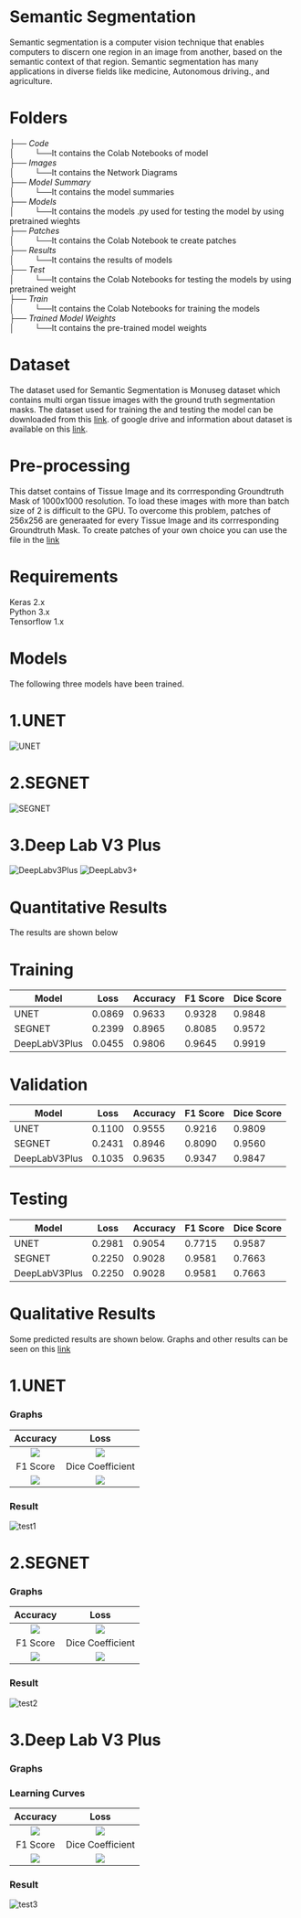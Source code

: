 # Semantic Segmentation
Semantic segmentation is a computer vision technique that enables computers to discern one region in an image from another, based on the semantic context of that region. Semantic segmentation has many applications in diverse fields like medicine, Autonomous driving., and agriculture.

# Folders
├── _Code_     
│ &nbsp;&nbsp;&nbsp;&nbsp;&nbsp;&nbsp;&nbsp;&nbsp;└──It contains the Colab Notebooks of model   
├── _Images_       
│ &nbsp;&nbsp;&nbsp;&nbsp;&nbsp;&nbsp;&nbsp;&nbsp;└──It contains the Network Diagrams    
├── _Model Summary_  
│ &nbsp;&nbsp;&nbsp;&nbsp;&nbsp;&nbsp;&nbsp;&nbsp;└──It contains the model summaries    
├── _Models_  
│ &nbsp;&nbsp;&nbsp;&nbsp;&nbsp;&nbsp;&nbsp;&nbsp;└──It contains the models .py used for testing the model by using pretrained wieghts  
├── _Patches_                   
│ &nbsp;&nbsp;&nbsp;&nbsp;&nbsp;&nbsp;&nbsp;&nbsp;└──It contains the Colab Notebook te create patches  
├── _Results_                   
│ &nbsp;&nbsp;&nbsp;&nbsp;&nbsp;&nbsp;&nbsp;&nbsp;└──It contains the results of models  
├── _Test_                      
│ &nbsp;&nbsp;&nbsp;&nbsp;&nbsp;&nbsp;&nbsp;&nbsp;└──It contains the Colab Notebooks for testing the models by using pretrained weight  
├── _Train_                     
│ &nbsp;&nbsp;&nbsp;&nbsp;&nbsp;&nbsp;&nbsp;&nbsp;└──It contains the Colab Notebooks for training the models  
├── _Trained Model Weights_     
│ &nbsp;&nbsp;&nbsp;&nbsp;&nbsp;&nbsp;&nbsp;&nbsp;└──It contains the pre-trained model weights

# Dataset
The dataset used for Semantic Segmentation is  Monuseg dataset which contains multi organ tissue images with the ground truth segmentation masks. The dataset used for training the and testing the model can be downloaded from this [link](https://drive.google.com/open?id=1LEn2IXZkxLPRUd2ydbL_ZvXR5Yw5PE64). of google drive and information about dataset is available on this [link](https://monuseg.grand-challenge.org/Data/).

# Pre-processing
This datset contains of Tissue Image and its corrresponding Groundtruth Mask of 1000x1000 resolution. To load these images with more than batch size of 2 is difficult to the GPU. To overcome this problem, patches of 256x256 are generaated for every Tissue Image and its corrresponding Groundtruth Mask. To create patches of your own choice you can use the file in the  [link](https://github.com/arslanamin14/Image-Segmentation/blob/master/Patches/Patch.ipynb)

# Requirements
Keras 2.x  
Python 3.x  
Tensorflow 1.x


# Models
The following three models have been trained.  
# 1.UNET
![UNET](Images/UNET.PNG)
# 2.SEGNET
![SEGNET](Images/SEGNET.PNG)
# 3.Deep Lab V3 Plus
![DeepLabv3Plus](Images/DeepLabV3Plus.PNG)
![DeepLabv3+](Images/DeepLabV3+.PNG)
# Quantitative Results
The results are shown below
   # Training
| Model | Loss | Accuracy | F1 Score | Dice Score |
| ----- | ---- | ---- | ---- | ---- |
| UNET | 0.0869 | 0.9633 | 0.9328 | 0.9848 
| SEGNET | 0.2399 | 0.8965 | 0.8085 | 0.9572 
| DeepLabV3Plus | 0.0455 | 0.9806 | 0.9645 | 0.9919
  # Validation
| Model | Loss | Accuracy | F1 Score | Dice Score |
| ----- | ---- | ---- | ---- | ---- |
| UNET | 0.1100 | 0.9555 | 0.9216 | 0.9809 
| SEGNET | 0.2431 | 0.8946 | 0.8090 | 0.9560 
| DeepLabV3Plus | 0.1035 | 0.9635 | 0.9347 | 0.9847

 # Testing 
| Model | Loss | Accuracy | F1 Score | Dice Score |
| ----- | ---- | ---- | ---- | ---- |
| UNET | 0.2981 | 0.9054 | 0.7715 | 0.9587 
| SEGNET | 0.2250 | 0.9028 | 0.9581 | 0.7663 
| DeepLabV3Plus | 0.2250 | 0.9028 | 0.9581 | 0.7663

# Qualitative Results
Some predicted results are shown below. Graphs and other results can be seen on this  [link](https://github.com/arslanamin14/Image-Segmentation/tree/master/Results)
# 1.UNET
### Graphs

Accuracy             |  Loss
:-------------------------:|:-------------------------:
![](https://github.com/arslanamin14/Image-Segmentation/blob/master/Results/UNET/Graph%20between%20Training%20and%20Validation%20Accuracy.PNG)  |  ![](https://github.com/arslanamin14/Image-Segmentation/blob/master/Results/UNET/Graph%20between%20Training%20and%20Validation%20Loss.PNG)
F1 Score             |  Dice Coefficient
![](https://github.com/arslanamin14/Image-Segmentation/blob/master/Results/UNET/Graph%20between%20Training%20and%20Validation%20F1%20Score.PNG)  |  ![](https://github.com/arslanamin14/Image-Segmentation/blob/master/Results/UNET/Graph%20between%20Training%20and%20Validation%20Dice.PNG)
### Result
![test1](https://github.com/arslanamin14/Image-Segmentation/blob/master/Results/UNET/Testing%20Image%20With%20Ground%20Truth%20and%20Predicted.PNG)
# 2.SEGNET
### Graphs

Accuracy             |  Loss
:-------------------------:|:-------------------------:
![](https://github.com/arslanamin14/Image-Segmentation/blob/master/Results/SEGNET/Graph%20between%20Training%20and%20Validation%20Accuracy.PNG)  |  ![](https://github.com/arslanamin14/Image-Segmentation/blob/master/Results/SEGNET/Graph%20between%20Training%20and%20Validation%20Loss.PNG)
F1 Score             |  Dice Coefficient
![](https://github.com/arslanamin14/Image-Segmentation/blob/master/Results/SEGNET/Graph%20between%20Training%20and%20Validation%20F1%20Score.PNG)  |  ![](https://github.com/arslanamin14/Image-Segmentation/blob/master/Results/SEGNET/Graph%20between%20Training%20and%20Validation%20Dice.PNG)
### Result
![test2](https://github.com/arslanamin14/Image-Segmentation/blob/master/Results/SEGNET/Testing%20Image%20With%20Ground%20Truth%20and%20Predicted.PNG)
# 3.Deep Lab V3 Plus
### Graphs
### Learning Curves
Accuracy             |  Loss
:-------------------------:|:-------------------------:
![](https://github.com/arslanamin14/Image-Segmentation/blob/master/Results/DeepLabV3plus/Graph%20between%20Training%20and%20Validation%20Accuracy.PNG)  |  ![](https://github.com/arslanamin14/Image-Segmentation/blob/master/Results/DeepLabV3plus/Graph%20between%20Training%20and%20Validation%20Loss.PNG)
F1 Score             |  Dice Coefficient
![](https://github.com/arslanamin14/Image-Segmentation/blob/master/Results/DeepLabV3plus/Graph%20between%20Training%20and%20Validation%20F1%20Score.PNG)  |  ![](https://github.com/arslanamin14/Image-Segmentation/blob/master/Results/DeepLabV3plus/Graph%20between%20Training%20and%20Validation%20Dice.PNG)
### Result
![test3](https://github.com/arslanamin14/Image-Segmentation/blob/master/Results/DeepLabV3plus/Testing%20Image%20With%20Ground%20Truth%20and%20Predicted.PNG)








